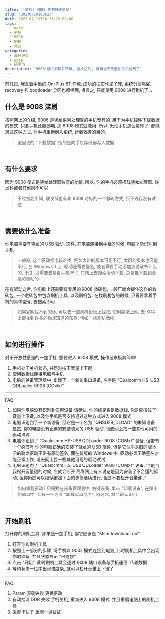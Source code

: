 ```yaml
---
title: '[刷机] 9008 刷机救砖笔记'
slug: '20230719163623'
date: 2023-07-19T16:36:23+08:00
tags:
  - note
  - 手机
  - 9008
  - 刷机
  - 救砖
categories:
  - 成长记录
  - note
  - 搞事情
description: '9008 模式刷机并不难, 学会之后, 就再也不用害怕手机成砖了'
---
```


前几日, 我拿着手里的 OnePlus 8T 作死, 成功的把它作成了砖, 系统分区嗝屁, recovery 和 bootloader 分区也都嗝屁, 换言之, 只能使用 9008 进行刷机了...


## 什么是 9008 深刷


按照网上的介绍, 9008 是骁龙系列处理器的手机专有的, 用于为手机硬件下载数据的模式. 只要手机还能通电, 那 9008 模式就能用. 所以, 无论手机怎么成砖了, 都能通过这种方式, 为手机重新刷入系统, 达到救砖的目的.


> 这里说的 "下载数据" 指的是向手机存储器写入数据


<br/>


## 有什么要求

因为 9008 模式是骁龙处理器独有的功能, 所以, 你的手机必须搭载骁龙处理器. 联发科或者其他则不可以.


> 不过据我所知, 联发科也有和 9008 对标的一个救砖方式, 只不过我没有试过.


<br/>


## 需要做什么准备


你电脑需要有骁龙的 USB 驱动, 这样, 在电脑连接到手机的时候, 电脑才能识别到手机.


> 一般的, 这个驱动都比较难找, 例如太新的版本可能不行, 太旧的版本也可能不行, 在 Windows11 上, 驱动还需要签名, 或者需要手动添加测试证书什么的, 不过, 只需要去拿着手机牌子, 在网上去搜索驱动下载, 总是能下载到合适的驱动的.


在有驱动之后, 你电脑上还需要有专用的 9008 救砖包, 一般厂商会提供这样的救砖包, 一个救砖包中包含刷机工具, 以及刷机包. 在找刷机包的时候, 只需要拿着手机的具体型号, 去搜索即可.


> 如果官网找不到的话, 可以去一些刷机论坛上找找, 使用魔法上网, 去 XDA 上能找到许多的你想知道的东西, 例如一些刷机教程.


<br/>


## 如何进行操作


对于开放性最强的一加手机, 想要进入 9008 模式, 操作起来极其简单!


1. 手机处于关机状态, 并同时按下音量上下键
2. 使用数据线连接电脑与手机
3. 电脑的设备管理器中, 出现了一个新的串口设备, 名字是 "Qualcomm HS-USB QDLoader 9008 (COMx)"


---

FAQ: 


1. 如果你电脑没有识别到任何设备
    请确认, 你的线是否是数据线, 你是否按住了音量上下键, 以及你手机是否支持通过这种方式进入 9008 模式
2. 电脑识别到了一个新设备, 但它是一个名为 "QHSUSB_DLOAD" 的未知设备
    显然, 你的电脑没有正确的安装骁龙的 USB 驱动, 请去网上找一些其他可用的驱动试试
3. 电脑识别到了 "Qualcomm HS-USB QDLoader 9008 (COMx)" 设备, 但带有一个感叹号
    你的电脑正确的安装了骁龙的 USB 驱动, 但是它似乎是旧的版本, 旧的骁龙驱动不带有驱动签名, 而在新版的 Windows 中, 驱动必须正确签名才能正常工作, 请去网上找一些其他可用的驱动试试
4. 电脑识别到了 "Qualcomm HS-USB QDLoader 9008 (COMx)" 设备, 但是当我松开音量键的时候, 它就会断开
    尽管网上有人说这是因为安装了不合适的驱动, 但你仍然可以继续按照下面的步骤继续进行, 但是不要松开音量键了.


> 如何卸载驱动? 
> 只需要在设备管理器中, 右键设备, 单击 "卸载设备", 在弹出的窗口中, 会有一个选项 "卸载驱动程序", 勾选它, 然后确认即可.


<br/>


## 开始刷机


打开你的刷机工具, 如果是一加手机, 那它应该是 "MsmDownloadTool".


1. 打开你的刷机工具
2. 按照上一部分的步骤, 将手机以 9008 模式连接到电脑, 此时刷机工具中会出现你的设备, 并且状态显示 "已连接"
3. 点击 "开始", 此时刷机工具会通过 9008 端口设备与手机通信, 传输数据
4. 等待状态一栏中出现进度条, 就可以松开音量上下键了


---


FAQ:


1. Param 预载失败
    更换驱动
2. 自动检测 DDR 失败
    手机关机, 重新进入 9008 模式, 并且重启电脑上的刷机工具
3. 进度卡住了
    重刷一遍试试


